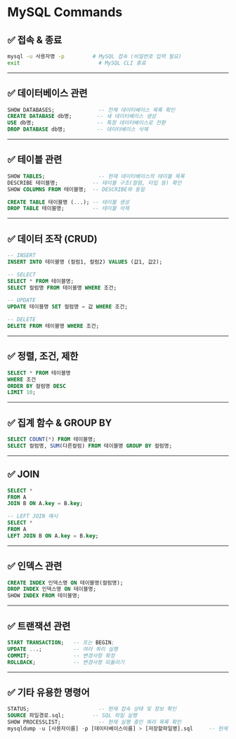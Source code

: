 # MySQL Commands

## ✅ 접속 & 종료

```bash
mysql -u 사용자명 -p         # MySQL 접속 (비밀번호 입력 필요)
exit                         # MySQL CLI 종료
```

---

## ✅ 데이터베이스 관련

```sql
SHOW DATABASES;              -- 전체 데이터베이스 목록 확인
CREATE DATABASE db명;        -- 새 데이터베이스 생성
USE db명;                    -- 특정 데이터베이스로 전환
DROP DATABASE db명;          -- 데이터베이스 삭제
```

---

## ✅ 테이블 관련

```sql
SHOW TABLES;                 -- 현재 데이터베이스의 테이블 목록
DESCRIBE 테이블명;           -- 테이블 구조(컬럼, 타입 등) 확인
SHOW COLUMNS FROM 테이블명;  -- DESCRIBE와 동일

CREATE TABLE 테이블명 (...); -- 테이블 생성
DROP TABLE 테이블명;         -- 테이블 삭제
```

---

## ✅ 데이터 조작 (CRUD)

```sql
-- INSERT
INSERT INTO 테이블명 (컬럼1, 컬럼2) VALUES (값1, 값2);

-- SELECT
SELECT * FROM 테이블명;
SELECT 컬럼명 FROM 테이블명 WHERE 조건;

-- UPDATE
UPDATE 테이블명 SET 컬럼명 = 값 WHERE 조건;

-- DELETE
DELETE FROM 테이블명 WHERE 조건;
```

---

## ✅ 정렬, 조건, 제한

```sql
SELECT * FROM 테이블명
WHERE 조건
ORDER BY 컬럼명 DESC
LIMIT 10;
```

---

## ✅ 집계 함수 & GROUP BY

```sql
SELECT COUNT(*) FROM 테이블명;
SELECT 컬럼명, SUM(다른컬럼) FROM 테이블명 GROUP BY 컬럼명;
```

---

## ✅ JOIN

```sql
SELECT *
FROM A
JOIN B ON A.key = B.key;

-- LEFT JOIN 예시
SELECT *
FROM A
LEFT JOIN B ON A.key = B.key;
```

---

## ✅ 인덱스 관련

```sql
CREATE INDEX 인덱스명 ON 테이블명(컬럼명);
DROP INDEX 인덱스명 ON 테이블명;
SHOW INDEX FROM 테이블명;
```

---

## ✅ 트랜잭션 관련

```sql
START TRANSACTION;   -- 또는 BEGIN;
UPDATE ...;          -- 여러 쿼리 실행
COMMIT;              -- 변경사항 확정
ROLLBACK;            -- 변경사항 되돌리기
```

---

## ✅ 기타 유용한 명령어

```sql
STATUS;                      -- 현재 접속 상태 및 정보 확인
SOURCE 파일경로.sql;         -- SQL 파일 실행
SHOW PROCESSLIST;            -- 현재 실행 중인 쿼리 목록 확인
mysqldump -u [사용자이름] -p [데이터베이스이름] > [저장할파일명].sql     -- 현재 디렉토리에 dump 파일 생성

```

